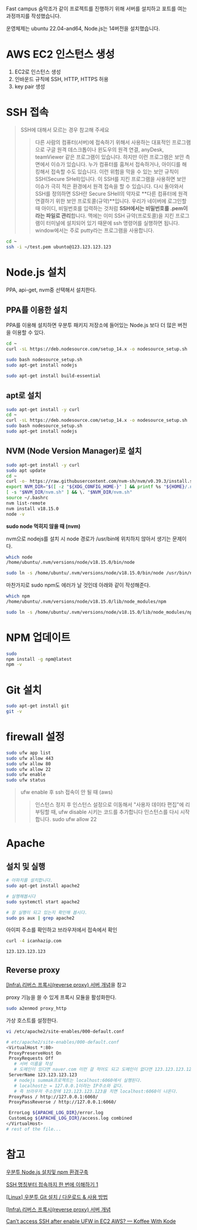 Fast campus 숨막조가 같이 프로젝트를 진행하기 위해 서버를 설치하고 포트를 여는 과정까지를 작성했습니다.

운영체제는 ubuntu 22.04-and64, Node.js는 14버전을 설치했습니다.

# AWS EC2 인스턴스 생성

1. EC2로 인스턴스 생성
2. 인바운드 규칙에 SSH, HTTP, HTTPS 허용
3. key pair 생성

# SSH 접속

> SSH에 대해서 모르는 경우 참고해 주세요
> > 다른 사람의 컴퓨터(서버)에 접속하기 위해서 사용하는 대표적인 프로그램으로 
> > 구글 원격 데스크톱이나 윈도우의 원격 연결, anyDesk, teamViewer 같은 프로그램이 있습니다.
> > 하지만 이런 프로그램은 보안 측면에서 이슈가 있습니다.
> > 누가 컴퓨터를 훔쳐서 접속하거나, 아이디를 해킹해서 접속할 수도 있습니다.
> > 이런 위험을 막을 수 있는 보안 규칙이 SSH(Secure SHell)입니다.
> > 이 SSH를 지킨 프로그램을 사용하면 보안 이슈가 극히 적은 환경에서 원격 접속을 할 수 있습니다.
> > 다시 돌아와서 SSH를 정의하면 SSH란 Secure SHell의 약자로 **다른 컴퓨터에 원격 연결하기 위한 보안 프로토콜(규약)**입니다.
> > 우리가 네이버에 로그인할 때 아이디, 비밀번호를 입력하는 것처럼 
> > **SSH에서는 비밀번호를 .pem이라는 파일로 관리**합니다.
> > 맥에는 이미 SSH 규약(프로토콜)을 지킨 프로그램이 터미널에 설치되어 있기 때문에 ssh 명령어를 실행하면 됩니다.
> > window에서는 주로 putty라는 프로그램을 사용합니다.


```bash
cd ~
ssh -i ~/test.pem ubunto@123.123.123.123
```


# Node.js 설치

PPA, api-get, nvm중 선택해서 설치한다.


## PPA를 이용한 설치

PPA를 이용해 설치하면 우분투 패키지 저장소에 들어있는 Node.js 보다 더 많은 버전을 이용할 수 있다.


```bash
cd ~
curl -sL https://deb.nodesource.com/setup_14.x -o nodesource_setup.sh

sudo bash nodesource_setup.sh
sudo apt-get install nodejs

sudo apt-get install build-essential
```

## apt로 설치
```bash
sudo apt-get install -y curl
cd ~
curl -sL https://deb.nodesource.com/setup_14.x -o nodesource_setup.sh
sudo bash nodesource_setup.sh
sudo apt-get install nodejs
```

## NVM (Node Version Manager)로 설치 

```bash
sudo apt-get install -y curl
sudo apt update
cd ~
curl -o- https://raw.githubusercontent.com/nvm-sh/nvm/v0.39.3/install.sh | bash
export NVM_DIR="$([ -z "${XDG_CONFIG_HOME-}" ] && printf %s "${HOME}/.nvm" || printf %s "${XDG_CONFIG_HOME}/nvm")"
[ -s "$NVM_DIR/nvm.sh" ] && \. "$NVM_DIR/nvm.sh"
source ~/.bashrc
nvm list-remote
nvm install v18.15.0
node -v
```

**sudo node 먹히지 않을 때 (nvm)**

nvm으로 nodejs를 설치 시 node 경로가 /usr/bin에 위치하지 않아서 생기는 문제이다.

```bash
which node
/home/ubuntu/.nvm/versions/node/v18.15.0/bin/node

sudo ln -s /home/ubuntu/.nvm/versions/node/v18.15.0/bin/node /usr/bin/node
```

마찬가지로 sudo npm도 에러가 날 것인데 아래와 같이 작성해준다.
```bash
which npm
/home/ubuntu/.nvm/versions/node/v18.15.0/lib/node_modules/npm

sudo ln -s /home/ubuntu/.nvm/versions/node/v18.15.0/lib/node_modules/npm /usr/bin/npm
```
# NPM 업데이트

```bash
sudo 
npm install -g npm@latest
npm -v
```

# Git 설치

```bash
sudo apt-get install git
git -v
```
# firewall 설정

```bash
sudo ufw app list
sudo ufw allow 443 
sudo ufw allow 80
sudo ufw allow 22 
sudo ufw enable
sudo ufw status
```

> ufw enable 후 ssh 접속이 안 될 때 (aws)
> > 인스턴스 정지 후 인스턴스 설정으로 이동해서 "사용자 데이타 편집"에 리부팅할 때, ufw disable 시키는 코드를 추가합니다
> > 인스턴스를 다시 시작합니다.
> > sudo ufw allow 22

# Apache


## 설치 및 실행

```bash
# 아파치를 설치합니다.
sudo apt-get install apache2

# 실행해봅시다
sudo systemctl start apache2

# 잘 실행이 되고 있는지 확인해 봅시다.
sudo ps aux | grep apache2
```

아이피 주소를 확인하고 브라우저에서 접속에서 확인

```bash
curl -4 icanhazip.com

123.123.123.123 
```

## Reverse proxy

[\[Infra\ 리버스 프록시(reverse proxy) 서버 개념](https://losskatsu.github.io/it-infra/reverse-proxy/#3-%EB%A6%AC%EB%B2%84%EC%8A%A4-%ED%94%84%EB%A1%9D%EC%8B%9Creverse-proxy-%EC%84%9C%EB%B2%84%EB%9E%80)을 참고

proxy 기능을 쓸 수 있게 프록시 모듈을 활성화한다.
```bash
sudo a2enmod proxy_http
```
가상 호스트를 설정한다.

```bash
vi /etc/apache2/site-enables/000-default.conf
```

 ```bash
# etc/apache2/site-enables/000-default.conf
<VirtualHost *:80>
  ProxyPreserveHost On
  ProxyRequests Off
	# 서버 이름을 작성 
	# 도메인이 있다면 naver.com 이런 걸 적어도 되고 도메인이 없다면 123.123.123.123 이렇게 생긴 자신의 IP를 작성
  ServerName 123.123.123.123
	# nodejs summak프로젝트는 localhost:6060에서 실행된다.
	# localhost는 = 127.0.0.1이라는 IP주소와 같다.
	# 즉 브라우저 주소창에 123.123.123.123을 치면 localhost:6060이 나온다.
  ProxyPass / http://127.0.0.1:6060/
  ProxyPassReverse / http://127.0.0.1:6060/

  ErrorLog ${APACHE_LOG_DIR}/error.log
  CustomLog ${APACHE_LOG_DIR}/access.log combined
</VirtualHost>
# rest of the file...
 ```



# 참고

[우분투 Node.js 설치및 npm 환경구축](https://velog.io/@ywoosang/Node.js-%EC%84%A4%EC%B9%98)

[SSH 명칭부터 접속까지 한 번에 이해하기 1](https://library.gabia.com/contents/infrahosting/9002/)

[\[Linux\] 우분투 Git 설치 / 다운로드 & 사용 방법](https://coding-factory.tistory.com/502)

[\[Infra\ 리버스 프록시(reverse proxy) 서버 개념](https://losskatsu.github.io/it-infra/reverse-proxy/#3-%EB%A6%AC%EB%B2%84%EC%8A%A4-%ED%94%84%EB%A1%9D%EC%8B%9Creverse-proxy-%EC%84%9C%EB%B2%84%EB%9E%80)

[Can’t access SSH after enable UFW in EC2 AWS? — Koffee With Kode](https://medium.com/@manprajapat/cant-access-ssh-after-enable-ufw-in-ec2-aws-koffee-with-kode-5e481a5631c6)